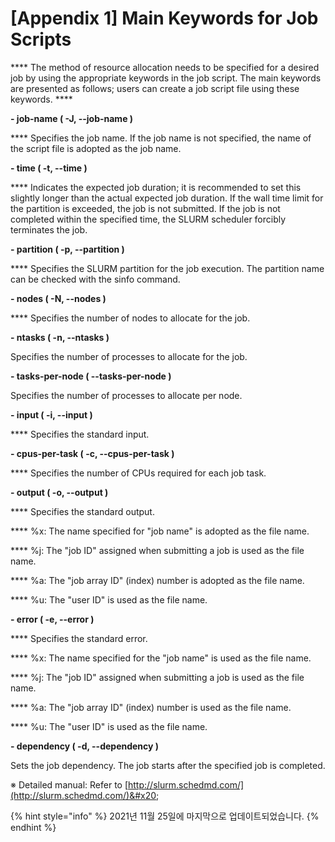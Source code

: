 # \[Appendix 1] Main Keywords for Job Scripts

&#x20;**** The method of resource allocation needs to be specified for a desired job by using the appropriate keywords in the job script. The main keywords are presented as follows; users can create a job script file using these keywords. ****&#x20;

&#x20;

**- job-name ( -J, --job-name )**

&#x20;**** Specifies the job name. If the job name is not specified, the name of the script file is adopted as the job name.

&#x20;

**- time ( -t, --time )**

&#x20;**** Indicates the expected job duration; it is recommended to set this slightly longer than the actual expected job duration. If the wall time limit for the partition is exceeded, the job is not submitted. If the job is not completed within the specified time, the SLURM scheduler forcibly terminates the job.

&#x20;

**- partition ( -p, --partition )**

&#x20;**** Specifies the SLURM partition for the job execution. The partition name can be checked with the sinfo command.

&#x20;

**- nodes ( -N, --nodes )**

&#x20; ****  Specifies the number of nodes to allocate for the job.

&#x20;

**- ntasks ( -n, --ntasks )**

&#x20; Specifies the number of processes to allocate for the job.

&#x20;

**- tasks-per-node ( --tasks-per-node )**

&#x20; Specifies the number of processes to allocate per node.

&#x20;

**- input ( -i, --input )**

&#x20; ****  Specifies the standard input.

&#x20;

**- cpus-per-task ( -c, --cpus-per-task )**

&#x20;  ****   Specifies the number of CPUs required for each job task.

&#x20;

**- output ( -o, --output )**

&#x20; ****  Specifies the standard output.

&#x20;   ****    %x: The name specified for "job name" is adopted as the file name.

&#x20;   ****    %j: The "job ID" assigned when submitting a job is used as the file name.

&#x20;   ****    %a: The "job array ID" (index) number is adopted as the file name.

&#x20;   ****    %u: The "user ID" is used as the file name.

&#x20;

**- error ( -e, --error )**

&#x20;  ****   Specifies the standard error.

&#x20;   ****    %x: The name specified for the "job name" is used as the file name.

&#x20;   ****    %j: The "job ID" assigned when submitting a job is used as the file name.

&#x20;   ****    %a: The "job array ID" (index) number is used as the file name.

&#x20;   ****    %u: The "user ID" is used as the file name.

&#x20;

**- dependency ( -d, --dependency )**

&#x20; Sets the job dependency. The job starts after the specified job is completed.

&#x20;

&#x20;

※ Detailed manual: Refer to [http://slurm.schedmd.com/](http://slurm.schedmd.com/)&#x20;

{% hint style="info" %}
2021년 11월 25일에 마지막으로 업데이트되었습니다.
{% endhint %}
